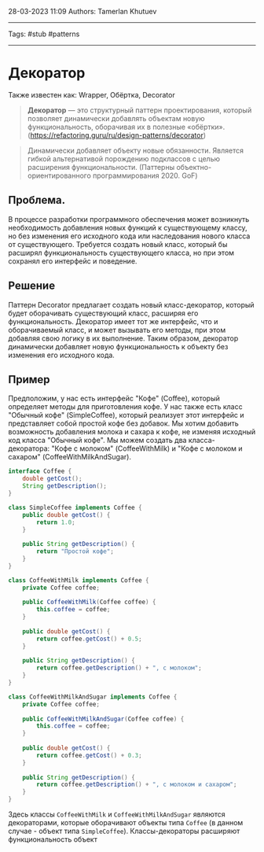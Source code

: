 28-03-2023
11:09
Authors: Tamerlan Khutuev
***
Tags: #stub #patterns 
***
# Декоратор
Также известен как: Wrapper, Обёртка, Decorator

>**Декоратор** — это структурный паттерн проектирования, который позволяет динамически добавлять объектам новую функциональность, оборачивая их в полезные «обёртки».
>(https://refactoring.guru/ru/design-patterns/decorator)

>Динамически добавляет объекту новые обязанности. Является гибкой альтернативой порождению подклассов с целью расширения функциональности.
>(Паттерны объектно-ориентированного программирования 2020. GoF)

## Проблема.
В процессе разработки программного обеспечения может возникнуть необходимость добавления новых функций к существующему классу, но без изменения его исходного кода или наследования нового класса от существующего. Требуется создать новый класс, который бы расширял функциональность существующего класса, но при этом сохранял его интерфейс и поведение.

## Решение
Паттерн Decorator предлагает создать новый класс-декоратор, который будет оборачивать существующий класс, расширяя его функциональность. Декоратор имеет тот же интерфейс, что и оборачиваемый класс, и может вызывать его методы, при этом добавляя свою логику в их выполнение. Таким образом, декоратор динамически добавляет новую функциональность к объекту без изменения его исходного кода.

## Пример
Предположим, у нас есть интерфейс "Кофе" (Coffee), который определяет методы для приготовления кофе. У нас также есть класс "Обычный кофе" (SimpleCoffee), который реализует этот интерфейс и представляет собой простой кофе без добавок. Мы хотим добавить возможность добавления молока и сахара к кофе, не изменяя исходный код класса "Обычный кофе". Мы можем создать два класса-декоратора: "Кофе с молоком" (CoffeeWithMilk) и "Кофе с молоком и сахаром" (CoffeeWithMilkAndSugar).
```java
interface Coffee {
    double getCost();
    String getDescription();
}

class SimpleCoffee implements Coffee {
    public double getCost() {
        return 1.0;
    }
    
    public String getDescription() {
        return "Простой кофе";
    }
}

class CoffeeWithMilk implements Coffee {
    private Coffee coffee;
    
    public CoffeeWithMilk(Coffee coffee) {
        this.coffee = coffee;
    }
    
    public double getCost() {
        return coffee.getCost() + 0.5;
    }
    
    public String getDescription() {
        return coffee.getDescription() + ", с молоком";
    }
}

class CoffeeWithMilkAndSugar implements Coffee {
    private Coffee coffee;
    
    public CoffeeWithMilkAndSugar(Coffee coffee) {
        this.coffee = coffee;
    }
    
    public double getCost() {
        return coffee.getCost() + 0.3;
    }
    
    public String getDescription() {
        return coffee.getDescription() + ", с молоком и сахаром";
    }
}
```
Здесь классы `CoffeeWithMilk` и `CoffeeWithMilkAndSugar` являются декораторами, которые оборачивают объекты типа `Coffee` (в данном случае - объект типа `SimpleCoffee`). Классы-декораторы расширяют функциональность объект

